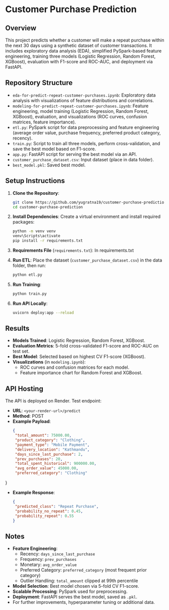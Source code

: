# Customer Purchase Prediction

## Overview
This project predicts whether a customer will make a repeat purchase within the next 30 days using a synthetic dataset of customer transactions. It includes exploratory data analysis (EDA), simplified PySpark-based feature engineering, training three models (Logistic Regression, Random Forest, XGBoost), evaluation with F1-score and ROC-AUC, and deployment via FastAPI.

## Repository Structure
- `eda-for-predict-repeat-customer-purchases.ipynb`: Exploratory data analysis with visualizations of feature distributions and correlations.
- `modeling-for-predict-repeat-customer-purchases.ipynb`: Feature engineering, model training (Logistic Regression, Random Forest, XGBoost), evaluation, and visualizations (ROC curves, confusion matrices, feature importance).
- `etl.py`: PySpark script for data preprocessing and feature engineering (average order value, purchase frequency, preferred product category, recency).
- `train.py`: Script to train all three models, perform cross-validation, and save the best model based on F1-score.
- `app.py`: FastAPI script for serving the best model via an API.
- `customer_purchase_dataset.csv`: Input dataset (place in data folder).
- `best_model.pkl`: Saved best model.

## Setup Instructions
1. **Clone the Repository**:
   ```bash
   git clone https://github.com/yugratna19/customer-purchase-prediction.git
   cd customer-purchase-prediction
   ```

2. **Install Dependencies**:
   Create a virtual environment and install required packages:
   ```bash
   python -m venv venv
   venv\Scripts\activate
   pip install -r requirements.txt
   ```

3. **Requirements File** (`requirements.txt`):
   In requirements.txt

4. **Run ETL**:
   Place the dataset (`customer_purchase_dataset.csv`) in the data folder, then run:
   ```bash
   python etl.py
   ```

5. **Run Training**:
   ```bash
   python train.py
   ```

6. **Run API Locally**:
   ```bash
   uvicorn deploy:app --reload
   ```

## Results
- **Models Trained**: Logistic Regression, Random Forest, XGBoost.
- **Evaluation Metrics**: 5-fold cross-validated F1-score and ROC-AUC on test set.
- **Best Model**: Selected based on highest CV F1-score (XGBoost).
- **Visualizations** (in `modeling.ipynb`):
  - ROC curves and confusion matrices for each model.
  - Feature importance chart for Random Forest and XGBoost.

## API Hosting
The API is deployed on Render. Test endpoint:
- **URL**: `<your-render-url>/predict`
- **Method**: POST
- **Example Payload**:
  ```json
  {
   "total_amount": 75000.00,
   "product_category": "Clothing",
   "payment_type": "Mobile Payment",
   "delivery_location": "Kathmandu",
   "days_since_last_purchase": 2,
   "prev_purchases": 20,
   "total_spent_historical": 900000.00,
   "avg_order_value": 45000.00,
   "preferred_category": "Clothing"
}

- **Example Response**:
  ```json
  {
   "predicted_class": "Repeat Purchase",
   "probability_no_repeat": 0.45,
   "probability_repeat": 0.55
  }
  ```

## Notes
- **Feature Engineering**:
  - Recency: `days_since_last_purchase`
  - Frequency: `prev_purchases`
  - Monetary: `avg_order_value`
  - Preferred Category: `preferred_category` (most frequent prior category)
  - Outlier Handling: `total_amount` clipped at 99th percentile
- **Model Selection**: Best model chosen via 5-fold CV F1-score.
- **Scalable Processing**: PySpark used for preprocessing.
- **Deployment**: FastAPI serves the best model, saved as `.pkl`.
- For further improvements, hyperparameter tuning or additional data.
